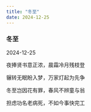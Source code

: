 ```yaml
---
title: "冬至"
date: 2024-12-25
---
```

### 冬至

2024-12-25

夜捧贤书意正浓，晨霜冷月残枝登

辗转无眠盼入梦，万家灯起为先争

冬至岂因花有罪，春风不辨童与翁

担虑功名老病死，不如今事快完工
